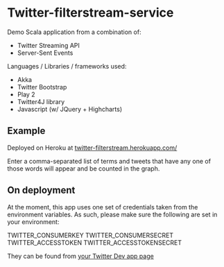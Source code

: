 Twitter-filterstream-service
============================

Demo Scala application from a combination of:

- Twitter Streaming API
- Server-Sent Events

Languages / Libraries / frameworks used:

- Akka
- Twitter Bootstrap
- Play 2
- Twitter4J library
- Javascript (w/ JQuery + Highcharts)

Example
-------

Deployed on Heroku at [twitter-filterstream.herokuapp.com/](http://twitter-filterstream.herokuapp.com/)

Enter a comma-separated list of terms and tweets that have any one of those words will appear and be counted in the graph.

On deployment
-------------

At the moment, this app uses one set of credentials taken from the environment variables. As such, please make sure the following are set in your environment:

TWITTER_CONSUMERKEY
TWITTER_CONSUMERSECRET
TWITTER_ACCESSTOKEN
TWITTER_ACCESSTOKENSECRET

They can be found from [your Twitter Dev app page](https://dev.twitter.com/apps)